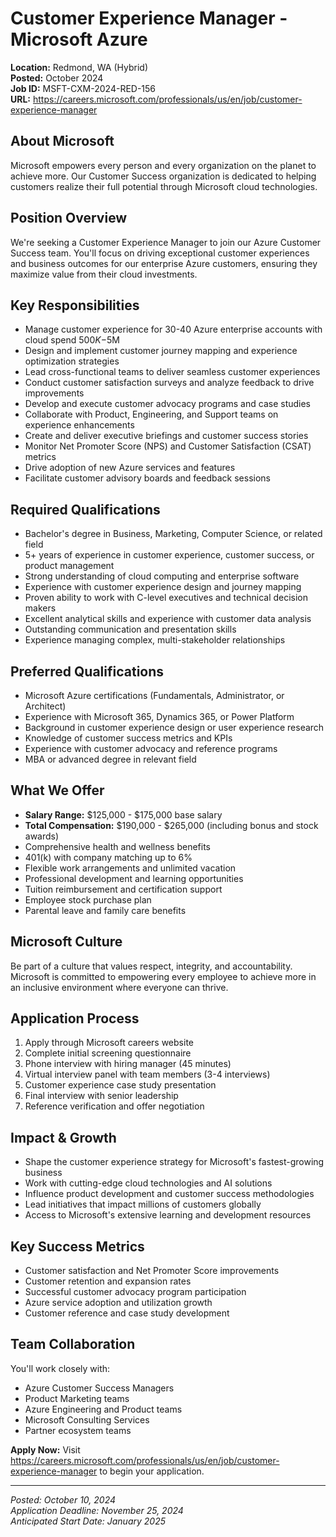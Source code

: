 # Customer Experience Manager - Microsoft Azure
**Location:** Redmond, WA (Hybrid)  
**Posted:** October 2024  
**Job ID:** MSFT-CXM-2024-RED-156  
**URL:** https://careers.microsoft.com/professionals/us/en/job/customer-experience-manager

## About Microsoft
Microsoft empowers every person and every organization on the planet to achieve more. Our Customer Success organization is dedicated to helping customers realize their full potential through Microsoft cloud technologies.

## Position Overview
We're seeking a Customer Experience Manager to join our Azure Customer Success team. You'll focus on driving exceptional customer experiences and business outcomes for our enterprise Azure customers, ensuring they maximize value from their cloud investments.

## Key Responsibilities
- Manage customer experience for 30-40 Azure enterprise accounts with cloud spend $500K-$5M
- Design and implement customer journey mapping and experience optimization strategies
- Lead cross-functional teams to deliver seamless customer experiences
- Conduct customer satisfaction surveys and analyze feedback to drive improvements
- Develop and execute customer advocacy programs and case studies
- Collaborate with Product, Engineering, and Support teams on experience enhancements
- Create and deliver executive briefings and customer success stories
- Monitor Net Promoter Score (NPS) and Customer Satisfaction (CSAT) metrics
- Drive adoption of new Azure services and features
- Facilitate customer advisory boards and feedback sessions

## Required Qualifications
- Bachelor's degree in Business, Marketing, Computer Science, or related field
- 5+ years of experience in customer experience, customer success, or product management
- Strong understanding of cloud computing and enterprise software
- Experience with customer experience design and journey mapping
- Proven ability to work with C-level executives and technical decision makers
- Excellent analytical skills and experience with customer data analysis
- Outstanding communication and presentation skills
- Experience managing complex, multi-stakeholder relationships

## Preferred Qualifications
- Microsoft Azure certifications (Fundamentals, Administrator, or Architect)
- Experience with Microsoft 365, Dynamics 365, or Power Platform
- Background in customer experience design or user experience research
- Knowledge of customer success metrics and KPIs
- Experience with customer advocacy and reference programs
- MBA or advanced degree in relevant field

## What We Offer
- **Salary Range:** $125,000 - $175,000 base salary
- **Total Compensation:** $190,000 - $265,000 (including bonus and stock awards)
- Comprehensive health and wellness benefits
- 401(k) with company matching up to 6%
- Flexible work arrangements and unlimited vacation
- Professional development and learning opportunities
- Tuition reimbursement and certification support
- Employee stock purchase plan
- Parental leave and family care benefits

## Microsoft Culture
Be part of a culture that values respect, integrity, and accountability. Microsoft is committed to empowering every employee to achieve more in an inclusive environment where everyone can thrive.

## Application Process
1. Apply through Microsoft careers website
2. Complete initial screening questionnaire
3. Phone interview with hiring manager (45 minutes)
4. Virtual interview panel with team members (3-4 interviews)
5. Customer experience case study presentation
6. Final interview with senior leadership
7. Reference verification and offer negotiation

## Impact & Growth
- Shape the customer experience strategy for Microsoft's fastest-growing business
- Work with cutting-edge cloud technologies and AI solutions
- Influence product development and customer success methodologies
- Lead initiatives that impact millions of customers globally
- Access to Microsoft's extensive learning and development resources

## Key Success Metrics
- Customer satisfaction and Net Promoter Score improvements
- Customer retention and expansion rates
- Successful customer advocacy program participation
- Azure service adoption and utilization growth
- Customer reference and case study development

## Team Collaboration
You'll work closely with:
- Azure Customer Success Managers
- Product Marketing teams
- Azure Engineering and Product teams
- Microsoft Consulting Services
- Partner ecosystem teams

**Apply Now:** Visit https://careers.microsoft.com/professionals/us/en/job/customer-experience-manager to begin your application.

---
*Posted: October 10, 2024*  
*Application Deadline: November 25, 2024*  
*Anticipated Start Date: January 2025*